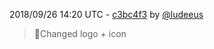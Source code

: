 2018/09/26 14:20 UTC - [c3bc4f3](https://github.com/hassio-addons/addon-mqtt/commit/c3bc4f3e945d2d545579bc751a0ed691aa82cdda) by [@ludeeus](https://github.com/ludeeus)
> 🎨Changed logo + icon 

